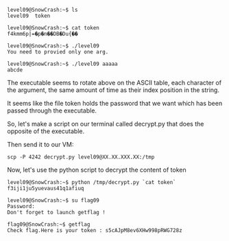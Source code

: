 ```
level09@SnowCrash:~$ ls
level09  token

level09@SnowCrash:~$ cat token 
f4kmm6p|=�p�n��DB�Du{��

level09@SnowCrash:~$ ./level09 
You need to provied only one arg.

level09@SnowCrash:~$ ./level09 aaaaa
abcde
```

The executable seems to rotate above on the ASCII table, each character of the argument, the same amount of time as their index position in the string.

It seems like the file token holds the password that we want which has been passed through the executable.

So, let's make a script on our terminal called decrypt.py that does the opposite of the executable.  

Then send it to our VM:

```
scp -P 4242 decrypt.py level09@XX.XX.XXX.XX:/tmp
```

Now, let's use the python script to decrypt the content of token

```
level09@SnowCrash:~$ python /tmp/decrypt.py `cat token`
f3iji1ju5yuevaus41q1afiuq

level09@SnowCrash:~$ su flag09
Password: 
Don't forget to launch getflag !

flag09@SnowCrash:~$ getflag
Check flag.Here is your token : s5cAJpM8ev6XHw998pRWG728z
```
